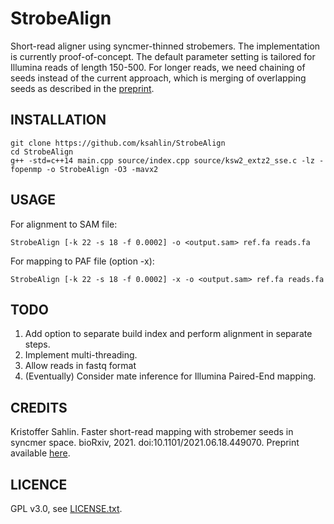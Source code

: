 StrobeAlign
==============

Short-read aligner using syncmer-thinned strobemers. The implementation is currently proof-of-concept. The default parameter setting is tailored for Illumina reads of length 150-500. For longer reads, we need chaining of seeds instead of the current approach, which is merging of overlapping seeds as described in the [preprint](https://doi.org/10.1101/2021.06.18.449070).


INSTALLATION
----------------

```
git clone https://github.com/ksahlin/StrobeAlign
cd StrobeAlign
g++ -std=c++14 main.cpp source/index.cpp source/ksw2_extz2_sse.c -lz -fopenmp -o StrobeAlign -O3 -mavx2
```


USAGE
-------

For alignment to SAM file:

```
StrobeAlign [-k 22 -s 18 -f 0.0002] -o <output.sam> ref.fa reads.fa 
```

For mapping to PAF file (option -x):

```
StrobeAlign [-k 22 -s 18 -f 0.0002] -x -o <output.sam> ref.fa reads.fa 
```

TODO
-------

1. Add option to separate build index and perform alignment in separate steps.
2. Implement multi-threading.
3. Allow reads in fastq format
4. (Eventually) Consider mate inference for Illumina Paired-End mapping.


CREDITS
----------------

Kristoffer Sahlin. Faster short-read mapping with strobemer seeds in syncmer space. bioRxiv, 2021. doi:10.1101/2021.06.18.449070. Preprint available [here](https://doi.org/10.1101/2021.06.18.449070).


LICENCE
----------------

GPL v3.0, see [LICENSE.txt](https://github.com/ksahlin/uLTRA/blob/master/LICENCE.txt).


